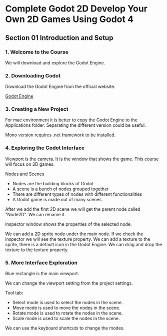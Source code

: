 # Complete Godot 2D Develop Your Own 2D Games Using Godot 4

## Section 01 Introduction and Setup

### 1. Welcome to the Course

We will download and explore the Godot Engine.

### 2. Downloading Godot

Download the Godot Engine from the official website.

[Godot Engine](https://godotengine.org/)

### 3. Creating a New Project

For mac environment it is better to copy the Godot Engine to the Applications folder. Separating the different version could be useful.

Mono version requires .net framework to be installed.

### 4. Exploring the Godot Interface

Viewport is the camera. It is the window that shows the game. This course will focus on 2D games.

Nodes and Scenes

- Nodes are the building blocks of Godot
- A scene is a bunch of nodes grouped together
- There are different types of nodes with different functionalities
- A Godot game is made out of many scenes

After we add the first 2D scene we will get the parent node called "Node2D". We can rename it.

Inspector window shows the properties of the selected node.

We can add a 2D sprite node under the main node. If we check the inspector we will see the texture property. We can add a texture to the sprite, there is a default icon in the Godot Engine. We can drag and drop the texture to the texture property.

### 5. More Interface Exploration

Blue rectangle is the main viewport.

We can change the viewport setting from the project settings.

Tool tab:

- Select mode is used to select the nodes in the scene.
- Move mode is used to move the nodes in the scene.
- Rotate mode is used to rotate the nodes in the scene.
- Scale mode is used to scale the nodes in the scene.

We can use the keyboard shortcuts to change the modes.


